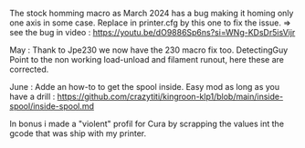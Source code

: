 The stock homming macro as March 2024 has a bug making it homing only one axis in some case.
Replace in printer.cfg by this one to fix the issue.
=> see the bug in video : https://youtu.be/dO9886Sp6ns?si=WNg-KDsDr5isVijr

May : Thank to Jpe230 we now have the 230 macro fix too.
DetectingGuy Point to the non working load-unload and filament runout, here these are corrected.

June : Adde an how-to to get the spool inside.
Easy mod as long as you have a drill : https://github.com/crazytiti/kingroon-klp1/blob/main/inside-spool/inside-spool.md

In bonus i made a "violent" profil for Cura by scrapping the values int the gcode that was ship with my printer.
